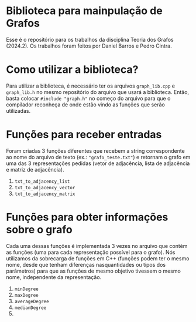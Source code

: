 # Biblioteca para mainpulação de Grafos
Esse é o repositório para os trabalhos da disciplina Teoria dos Grafos (2024.2). Os trabalhos foram feitos por Daniel Barros e Pedro Cintra.

# Como utilizar a biblioteca?

Para utilizar a biblioteca, é necessário ter os arquivos `graph_lib.cpp` e `graph_lib.h` no mesmo repositório do arquivo que usará a biblioteca. Então, basta colocar `#include "graph.h"` no começo do arquivo para que o compilador reconheça de onde estão vindo as funções que serão utilizadas.



# Funções para receber entradas

Foram criadas 3 funções diferentes que recebem a string correspondente ao nome do arquivo de texto (ex.: `"grafo_teste.txt"`) e retornam o grafo em uma das 3 representações pedidas (vetor de adjacência, lista de adjacência e matriz de adjacência).

1. `txt_to_adjacency_list`
2. `txt_to_adjacency_vector`
3. `txt_to_adjacency_matrix`

# Funções para obter informações sobre o grafo

Cada uma dessas funções é implementada 3 vezes no arquivo que contém as funções (uma para cada representação possível para o grafo). Nós utilizamos da sobrecarga de funções em C++ (funções podem ter o mesmo nome, desde que tenham diferenças nasquantidades ou tipos dos parâmetros) para que as funções de mesmo objetivo tivessem o mesmo nome, independente da representação.

1. `minDegree`
2. `maxDegree`
3. `averageDegree`
4. `medianDegree`
5. 



